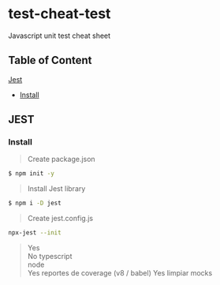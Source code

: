 # test-cheat-test
Javascript unit test cheat sheet
## Table of Content
[Jest](#jest)
  * [Install](#install)
## JEST
### Install
>Create package.json
```bash
$ npm init -y
```
>Install Jest library
```bash
$ npm i -D jest
```
>Create jest.config.js
```bash
npx-jest --init
```
>Yes   
>No typescript   
>node   
>Yes reportes de coverage \(v8 / babel)
>Yes limpiar mocks


